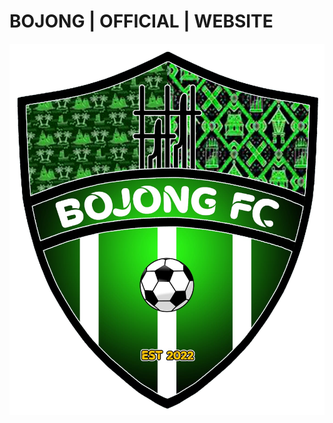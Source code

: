 # BOJONG | OFFICIAL | WEBSITE

<p align="center">
  <img src="https://github.com/ryujin-xd/bojong.fc/blob/master/assets/img/hero-img.png" target="_blank"></img>
</p>